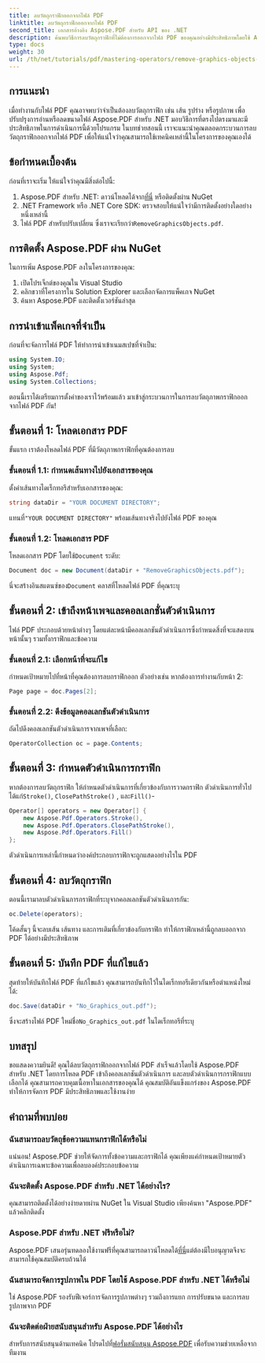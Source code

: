 ```yaml
---
title: ลบวัตถุกราฟิกออกจากไฟล์ PDF
linktitle: ลบวัตถุกราฟิกออกจากไฟล์ PDF
second_title: เอกสารอ้างอิง Aspose.PDF สำหรับ API ของ .NET
description: ค้นพบวิธีการลบวัตถุกราฟิกที่ไม่ต้องการออกจากไฟล์ PDF ของคุณอย่างมีประสิทธิภาพโดยใช้ Aspose.PDF สำหรับ .NET ในคู่มือที่ครอบคลุมนี้ ไม่ว่าคุณต้องการปรับปรุงการอ่านเอกสารหรือลดขนาดไฟล์
type: docs
weight: 30
url: /th/net/tutorials/pdf/mastering-operators/remove-graphics-objects-from-pdf-file/
---
```

## การแนะนำ

เมื่อทำงานกับไฟล์ PDF คุณอาจพบว่าจำเป็นต้องลบวัตถุกราฟิก เช่น เส้น รูปร่าง หรือรูปภาพ เพื่อปรับปรุงการอ่านหรือลดขนาดไฟล์ Aspose.PDF สำหรับ .NET มอบวิธีการที่ตรงไปตรงมาและมีประสิทธิภาพในการดำเนินการนี้ด้วยโปรแกรม ในบทช่วยสอนนี้ เราจะแนะนำคุณตลอดกระบวนการลบวัตถุกราฟิกออกจากไฟล์ PDF เพื่อให้แน่ใจว่าคุณสามารถใช้เทคนิคเหล่านี้ในโครงการของคุณเองได้

## ข้อกำหนดเบื้องต้น

ก่อนที่เราจะเริ่ม ให้แน่ใจว่าคุณมีสิ่งต่อไปนี้:

1.  Aspose.PDF สำหรับ .NET: ดาวน์โหลดได้จาก[ที่นี่](https://releases.aspose.com/pdf/net/) หรือติดตั้งผ่าน NuGet
2. .NET Framework หรือ .NET Core SDK: ตรวจสอบให้แน่ใจว่ามีการติดตั้งอย่างใดอย่างหนึ่งเหล่านี้
3.  ไฟล์ PDF สำหรับปรับเปลี่ยน ซึ่งเราจะเรียกว่า`RemoveGraphicsObjects.pdf`.

## การติดตั้ง Aspose.PDF ผ่าน NuGet

ในการเพิ่ม Aspose.PDF ลงในโครงการของคุณ:

1. เปิดโปรเจ็กต์ของคุณใน Visual Studio
2. คลิกขวาที่โครงการใน Solution Explorer และเลือกจัดการแพ็คเกจ NuGet
3. ค้นหา Aspose.PDF และติดตั้งเวอร์ชันล่าสุด

## การนำเข้าแพ็คเกจที่จำเป็น

ก่อนที่จะจัดการไฟล์ PDF ให้ทำการนำเข้าเนมสเปซที่จำเป็น:

```csharp
using System.IO;
using System;
using Aspose.Pdf;
using System.Collections;
```

ตอนนี้เราได้เตรียมการตั้งค่าของเราไว้พร้อมแล้ว มาเข้าสู่กระบวนการในการลบวัตถุภาพกราฟิกออกจากไฟล์ PDF กัน!

## ขั้นตอนที่ 1: โหลดเอกสาร PDF

ขั้นแรก เราต้องโหลดไฟล์ PDF ที่มีวัตถุภาพกราฟิกที่คุณต้องการลบ

### ขั้นตอนที่ 1.1: กำหนดเส้นทางไปยังเอกสารของคุณ

ตั้งค่าเส้นทางไดเร็กทอรีสำหรับเอกสารของคุณ:

```csharp
string dataDir = "YOUR DOCUMENT DIRECTORY";
```

 แทนที่`"YOUR DOCUMENT DIRECTORY"` พร้อมเส้นทางจริงไปยังไฟล์ PDF ของคุณ

### ขั้นตอนที่ 1.2: โหลดเอกสาร PDF

 โหลดเอกสาร PDF โดยใช้`Document` ระดับ:

```csharp
Document doc = new Document(dataDir + "RemoveGraphicsObjects.pdf");
```

 นี่จะสร้างอินสแตนซ์ของ`Document` คลาสที่โหลดไฟล์ PDF ที่คุณระบุ

## ขั้นตอนที่ 2: เข้าถึงหน้าเพจและคอลเลกชั่นตัวดำเนินการ

ไฟล์ PDF ประกอบด้วยหน้าต่างๆ โดยแต่ละหน้ามีคอลเลกชันตัวดำเนินการซึ่งกำหนดสิ่งที่จะแสดงบนหน้านั้นๆ รวมทั้งกราฟิกและข้อความ

### ขั้นตอนที่ 2.1: เลือกหน้าที่จะแก้ไข

กำหนดเป้าหมายไปที่หน้าที่คุณต้องการลบกราฟิกออก ตัวอย่างเช่น หากต้องการทำงานกับหน้า 2:

```csharp
Page page = doc.Pages[2];
```

### ขั้นตอนที่ 2.2: ดึงข้อมูลคอลเลกชันตัวดำเนินการ

ถัดไปดึงคอลเลกชันตัวดำเนินการจากเพจที่เลือก:

```csharp
OperatorCollection oc = page.Contents;
```

## ขั้นตอนที่ 3: กำหนดตัวดำเนินการกราฟิก

 หากต้องการลบวัตถุกราฟิก ให้กำหนดตัวดำเนินการที่เกี่ยวข้องกับการวาดกราฟิก ตัวดำเนินการทั่วไป ได้แก่`Stroke()`, `ClosePathStroke()` , และ`Fill()`-

```csharp
Operator[] operators = new Operator[] {
    new Aspose.Pdf.Operators.Stroke(),
    new Aspose.Pdf.Operators.ClosePathStroke(),
    new Aspose.Pdf.Operators.Fill()
};
```

ตัวดำเนินการเหล่านี้กำหนดว่าองค์ประกอบกราฟิกจะถูกแสดงอย่างไรใน PDF

## ขั้นตอนที่ 4: ลบวัตถุกราฟิก

ตอนนี้เรามาลบตัวดำเนินการกราฟิกที่ระบุจากคอลเลกชันตัวดำเนินการกัน:

```csharp
oc.Delete(operators);
```

โค้ดสั้นๆ นี้จะลบเส้น เส้นทาง และการเติมที่เกี่ยวข้องกับกราฟิก ทำให้กราฟิกเหล่านี้ถูกลบออกจาก PDF ได้อย่างมีประสิทธิภาพ

## ขั้นตอนที่ 5: บันทึก PDF ที่แก้ไขแล้ว

สุดท้ายให้บันทึกไฟล์ PDF ที่แก้ไขแล้ว คุณสามารถบันทึกไว้ในไดเร็กทอรีเดียวกันหรือตำแหน่งใหม่ได้:

```csharp
doc.Save(dataDir + "No_Graphics_out.pdf");
```

 ซึ่งจะสร้างไฟล์ PDF ใหม่ชื่อ`No_Graphics_out.pdf` ในไดเร็กทอรีที่ระบุ

## บทสรุป

ขอแสดงความยินดี! คุณได้ลบวัตถุกราฟิกออกจากไฟล์ PDF สำเร็จแล้วโดยใช้ Aspose.PDF สำหรับ .NET โดยการโหลด PDF เข้าถึงคอลเลกชันตัวดำเนินการ และลบตัวดำเนินการกราฟิกแบบเลือกได้ คุณสามารถควบคุมเนื้อหาในเอกสารของคุณได้ คุณสมบัติอันแข็งแกร่งของ Aspose.PDF ทำให้การจัดการ PDF มีประสิทธิภาพและใช้งานง่าย

## คำถามที่พบบ่อย

### ฉันสามารถลบวัตถุข้อความแทนกราฟิกได้หรือไม่

แน่นอน! Aspose.PDF ช่วยให้จัดการทั้งข้อความและกราฟิกได้ คุณเพียงแค่กำหนดเป้าหมายตัวดำเนินการเฉพาะข้อความเพื่อลบองค์ประกอบข้อความ

### ฉันจะติดตั้ง Aspose.PDF สำหรับ .NET ได้อย่างไร?

คุณสามารถติดตั้งได้อย่างง่ายดายผ่าน NuGet ใน Visual Studio เพียงค้นหา "Aspose.PDF" แล้วคลิกติดตั้ง

### Aspose.PDF สำหรับ .NET ฟรีหรือไม่?

 Aspose.PDF เสนอรุ่นทดลองใช้งานฟรีที่คุณสามารถดาวน์โหลดได้[ที่นี่](https://releases.aspose.com/)แต่ต้องมีใบอนุญาตจึงจะสามารถใช้คุณสมบัติครบถ้วนได้

### ฉันสามารถจัดการรูปภาพใน PDF โดยใช้ Aspose.PDF สำหรับ .NET ได้หรือไม่

ใช่ Aspose.PDF รองรับฟีเจอร์การจัดการรูปภาพต่างๆ รวมถึงการแยก การปรับขนาด และการลบรูปภาพจาก PDF

### ฉันจะติดต่อฝ่ายสนับสนุนสำหรับ Aspose.PDF ได้อย่างไร

 สำหรับการสนับสนุนด้านเทคนิค โปรดไปที่[ฟอรั่มสนับสนุน Aspose.PDF](https://forum.aspose.com/c/pdf/10) เพื่อรับความช่วยเหลือจากทีมงาน